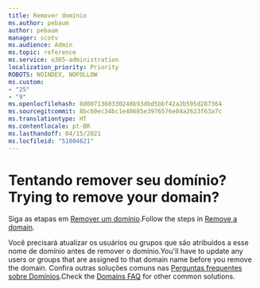 ```yaml
---
title: Remover domínio
ms.author: pebaum
author: pebaum
manager: scotv
ms.audience: Admin
ms.topic: reference
ms.service: o365-administration
localization_priority: Priority
ROBOTS: NOINDEX, NOFOLLOW
ms.custom:
- "25"
- "9"
ms.openlocfilehash: 8d0071360330248b93dbd5bbf42a2b595d287364
ms.sourcegitcommit: 8bc60ec34bc1e40685e3976576e04a2623f63a7c
ms.translationtype: HT
ms.contentlocale: pt-BR
ms.lasthandoff: 04/15/2021
ms.locfileid: "51804621"
---
```

# <a name="trying-to-remove-your-domain"></a><span data-ttu-id="72cde-102">Tentando remover seu domínio?</span><span class="sxs-lookup"><span data-stu-id="72cde-102">Trying to remove your domain?</span></span>

<span data-ttu-id="72cde-103">Siga as etapas em [Remover um domínio](https://docs.microsoft.com/microsoft-365/admin/get-help-with-domains/remove-a-domain).</span><span class="sxs-lookup"><span data-stu-id="72cde-103">Follow the steps in [Remove a domain](https://docs.microsoft.com/microsoft-365/admin/get-help-with-domains/remove-a-domain).</span></span>
  
<span data-ttu-id="72cde-104">Você precisará atualizar os usuários ou grupos que são atribuídos a esse nome de domínio antes de remover o domínio.</span><span class="sxs-lookup"><span data-stu-id="72cde-104">You'll have to update any users or groups that are assigned to that domain name before you remove the domain.</span></span> <span data-ttu-id="72cde-105">Confira outras soluções comuns nas [Perguntas frequentes sobre Domínios](https://docs.microsoft.com/microsoft-365/admin/setup/domains-faq).</span><span class="sxs-lookup"><span data-stu-id="72cde-105">Check the [Domains FAQ](https://docs.microsoft.com/microsoft-365/admin/setup/domains-faq) for other common solutions.</span></span>
  